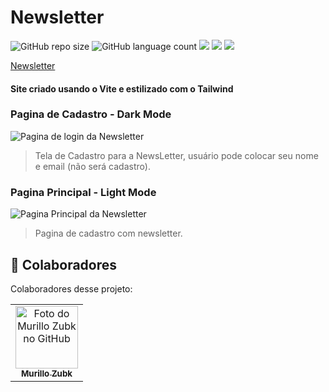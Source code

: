 # Newsletter

![GitHub repo size](https://img.shields.io/github/repo-size/MZubk/newsletter?style=for-the-badge)
![GitHub language count](https://img.shields.io/github/languages/count/MZubk/newsletter?style=for-the-badge)
<img src="https://img.shields.io/badge/React-20232A?style=for-the-badge&logo=react&logoColor=61DAFB" />
<img src="https://img.shields.io/badge/Tailwind_CSS-38B2AC?style=for-the-badge&logo=tailwind-css&logoColor=white"/>
<img src="https://img.shields.io/badge/HTML5-E34F26?style=for-the-badge&logo=html5&logoColor=white" />

<a href="https://newsletter-ten-beta.vercel.app/">Newsletter</a>

#### Site criado usando o Vite e estilizado com o Tailwind

### Pagina de Cadastro - Dark Mode

<img src="https://user-images.githubusercontent.com/69257259/262826860-9939bd82-afa4-4ead-bef8-52ce613a8623.png" alt="Pagina de login da Newsletter">

> Tela de Cadastro para a NewsLetter, usuário pode colocar seu nome e email (não será cadastro).

### Pagina Principal - Light Mode

<img src="https://user-images.githubusercontent.com/69257259/262826909-21010e22-5645-4cb4-a8c0-008e8a76d2f1.png" alt="Pagina Principal da Newsletter">

> Pagina de cadastro com newsletter.

## 🤝 Colaboradores

Colaboradores desse projeto:

<table>
  <tr>
    <td align="center">
      <a href="#">
        <img src="https://github.com/mzubk.png" width="100px;" alt="Foto do Murillo Zubk no GitHub"/><br>
        <sub>
          <b>Murillo Zubk</b>
        </sub>
      </a>
    </td>    
  </tr>
</table>
